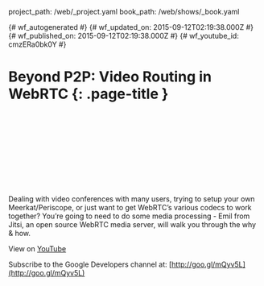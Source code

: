 project_path: /web/_project.yaml
book_path: /web/shows/_book.yaml

{# wf_autogenerated #}
{# wf_updated_on: 2015-09-12T02:19:38.000Z #}
{# wf_published_on: 2015-09-12T02:19:38.000Z #}
{# wf_youtube_id: cmzERa0bk0Y #}

# Beyond P2P: Video Routing in WebRTC {: .page-title }


<div class="video-wrapper">
  <iframe class="devsite-embedded-youtube-video" data-video-id="cmzERa0bk0Y"
          data-autohide="1" data-showinfo="0" frameborder="0" allowfullscreen>
  </iframe>
</div>

Dealing with video conferences with many users, trying to setup your own Meerkat/Periscope, or just want to get WebRTC’s various codecs to work together? You’re going to need to do some media processing - Emil from Jitsi, an open source WebRTC media server, will walk you through the why &amp; how.

View on [YouTube](https://youtu.be/cmzERa0bk0Y)

Subscribe to the Google Developers channel at: [http://goo.gl/mQyv5L](http://goo.gl/mQyv5L)
